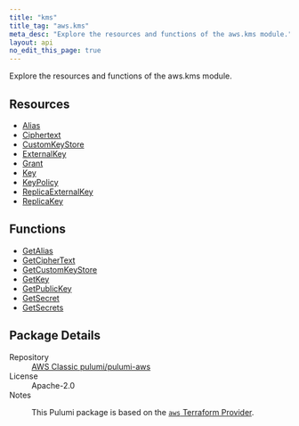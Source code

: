 ```yaml
---
title: "kms"
title_tag: "aws.kms"
meta_desc: "Explore the resources and functions of the aws.kms module."
layout: api
no_edit_this_page: true
---
```


<!-- WARNING: this file was generated by Pulumi Docs Generator. -->
<!-- Do not edit by hand unless you're certain you know what you are doing! -->

Explore the resources and functions of the aws.kms module.

<h2 id="resources">Resources</h2>
<ul class="api">
    <li><a href="alias/" title="Alias"><span class="api-symbol api-symbol--resource"></span>Alias</a></li>
    <li><a href="ciphertext/" title="Ciphertext"><span class="api-symbol api-symbol--resource"></span>Ciphertext</a></li>
    <li><a href="customkeystore/" title="CustomKeyStore"><span class="api-symbol api-symbol--resource"></span>CustomKeyStore</a></li>
    <li><a href="externalkey/" title="ExternalKey"><span class="api-symbol api-symbol--resource"></span>ExternalKey</a></li>
    <li><a href="grant/" title="Grant"><span class="api-symbol api-symbol--resource"></span>Grant</a></li>
    <li><a href="key/" title="Key"><span class="api-symbol api-symbol--resource"></span>Key</a></li>
    <li><a href="keypolicy/" title="KeyPolicy"><span class="api-symbol api-symbol--resource"></span>KeyPolicy</a></li>
    <li><a href="replicaexternalkey/" title="ReplicaExternalKey"><span class="api-symbol api-symbol--resource"></span>ReplicaExternalKey</a></li>
    <li><a href="replicakey/" title="ReplicaKey"><span class="api-symbol api-symbol--resource"></span>ReplicaKey</a></li>
</ul>

<h2 id="functions">Functions</h2>
<ul class="api">
    <li><a href="getalias/" title="GetAlias"><span class="api-symbol api-symbol--function"></span>GetAlias</a></li>
    <li><a href="getciphertext/" title="GetCipherText"><span class="api-symbol api-symbol--function"></span>GetCipherText</a></li>
    <li><a href="getcustomkeystore/" title="GetCustomKeyStore"><span class="api-symbol api-symbol--function"></span>GetCustomKeyStore</a></li>
    <li><a href="getkey/" title="GetKey"><span class="api-symbol api-symbol--function"></span>GetKey</a></li>
    <li><a href="getpublickey/" title="GetPublicKey"><span class="api-symbol api-symbol--function"></span>GetPublicKey</a></li>
    <li><a href="getsecret/" title="GetSecret"><span class="api-symbol api-symbol--function"></span>GetSecret</a></li>
    <li><a href="getsecrets/" title="GetSecrets"><span class="api-symbol api-symbol--function"></span>GetSecrets</a></li>
</ul>

<h2 id="package-details">Package Details</h2>
<dl class="package-details">
	<dt>Repository</dt>
	<dd><a href="https://github.com/pulumi/pulumi-aws">AWS Classic pulumi/pulumi-aws</a></dd>
	<dt>License</dt>
	<dd>Apache-2.0</dd>
	<dt>Notes</dt>
	<dd><p>This Pulumi package is based on the <a href="https://github.com/hashicorp/terraform-provider-aws"><code>aws</code> Terraform Provider</a>.</p>
</dd>
</dl>

